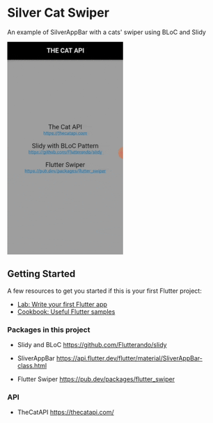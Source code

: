 # Silver Cat Swiper

An example of SilverAppBar with a cats' swiper using BLoC and Slidy

![](20190830_014947.gif)

## Getting Started

A few resources to get you started if this is your first Flutter project:

- [Lab: Write your first Flutter app](https://flutter.dev/docs/get-started/codelab)
- [Cookbook: Useful Flutter samples](https://flutter.dev/docs/cookbook)

### Packages in this project

- Slidy and BLoC
https://github.com/Flutterando/slidy

- SliverAppBar
https://api.flutter.dev/flutter/material/SliverAppBar-class.html

- Flutter Swiper
https://pub.dev/packages/flutter_swiper

### API

- TheCatAPI
https://thecatapi.com/
